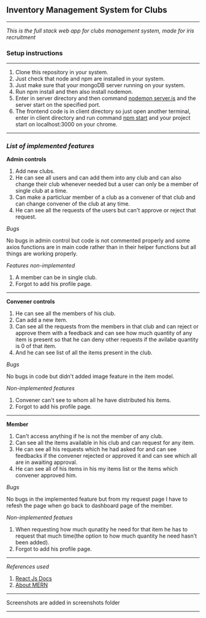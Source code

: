 ## Inventory Management System for Clubs
---------------------------------------------
*This is the full stack web app for clubs management system, made for iris recruitment*

### Setup instructions

-------------------------------------

1. Clone this repository in your system.
2. Just check that node and npm are installed in your system.
3. Just make sure that your mongoDB server running on your system.
4. Run npm install and then also install nodemon.
5. Enter in server directory and then command <u>nodemon server.js</u> and the server start on the specified port.
6. The frontend code is in client directory so just open another terminal, enter in client directory and run command <u>npm start</u> and your project start on localhost:3000 on your chrome.

----------------------------------------------------


### _List of implemented features_

**Admin controls**
1. Add new clubs.
2. He can see all users and can add them into any club and can also change their club whenever needed but a user can only be a member of single club at a time.
3. Can make a particluar member of a club as a convener of that club and can change convener of the club at any time.
4. He can see all the requests of the users but can't approve or reject that request.

*Bugs*

No bugs in admin control but code is not commented properly and some axios functions are in main code rather than in their helper functions but all things are working properly.

*Features non-implemented*
  
1. A member can be in single club.
2. Forgot to add his profile page.

--------------------------------------------------
**Convener controls**
1. He can see all the members of his club.
2. Can add a new item.
3. Can see all the requests from the members in that club and can reject or approve them with a feedback and can see how much quantity of any item is present so that he can deny other requests if the avilabe quantity is 0 of that item.
4. And he can see list of all the items present in the club.

*Bugs*

No bugs in code but didn't added image feature in the item model.

*Non-implemented features*

1. Convener can't see to whom all he have distributed his items.
2. Forgot to add his profile page.

---------------------------------------------------
**Member**

1. Can't access anything if he is not the member of any club.
2. Can see all the items available in his club and can request for any item.
3. He can see all his requests which he had asked for and can see feedbacks if the convener rejected or approved it and can see which all are in awaiting approval.
4. He can see all of his items in his my items list or the items which convener approved him.

*Bugs*

No bugs in the implemented feature but from my request page I have to refesh the page when go back to dashboard page of the member.

*Non-implemented featues*

1. When requesting how much qunatity he need for that item he has to request that much time(the option to how much quantity he need hasn't been added).
2. Forgot to add his profile page.

-------------------------------------------------

*References used*

1. [React Js Docs](https://reactjs.org/)
2. [About MERN](https://blog.logrocket.com/mern-stack-tutorial/)

----------------------------------------------------

Screenshots are added in screenshots folder

----------------------------------------------------

